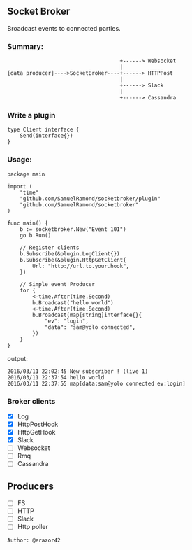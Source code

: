 Socket Broker
-------------

Broadcast events to connected parties.

### Summary:

```
									+------> Websocket
				  					|
[data producer]---->SocketBroker----+------> HTTPPost
									|
									+------> Slack
									|
									+------> Cassandra
```
### Write a plugin

```
type Client interface {
	Send(interface{})
}
```

### Usage:

```
package main 

import (
	"time"
	"github.com/SamuelRamond/socketbroker/plugin"
	"github.com/SamuelRamond/socketbroker"
)

func main() {
	b := socketbroker.New("Event 101")
	go b.Run()

	// Register clients
	b.Subscribe(&plugin.LogClient{})
	b.Subscribe(&plugin.HttpGetClient{
		Url: "http://url.to.your.hook",
	})

	// Simple event Producer
	for {
		<-time.After(time.Second)
		b.Broadcast("hello world")
		<-time.After(time.Second)
		b.Broadcast(map[string]interface{}{
			"ev": "login",
			"data": "sam@yolo connected",	
		})
	}
}
```
output:

```
2016/03/11 22:02:45 New subscriber ! (live 1)
2016/03/11 22:37:54 hello world
2016/03/11 22:37:55 map[data:sam@yolo connected ev:login]
```

### Broker clients

- [x] Log
- [x] HttpPostHook
- [x] HttpGetHook
- [x] Slack
- [ ] Websocket
- [ ] Rmq
- [ ] Cassandra

## Producers

- [ ] FS
- [ ] HTTP
- [ ] Slack
- [ ] Http poller

```
Author: @erazor42
```


